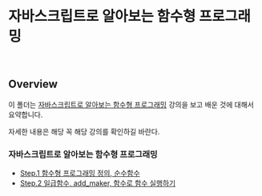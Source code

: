# 자바스크립트로 알아보는 함수형 프로그래밍

<br>

## Overview

이 폴더는 [자바스크립트로 알아보는 함수형 프로그래밍](https://www.inflearn.com/course/%ED%95%A8%EC%88%98%ED%98%95-%ED%94%84%EB%A1%9C%EA%B7%B8%EB%9E%98%EB%B0%8D/dashboard) 강의을 보고 배운 것에 대해서 요약합니다.

자세한 내용은 해당 꼭 해당 강의를 확인하길 바란다.

### 자바스크립트로 알아보는 함수형 프로그래밍

- [Step.1 함수형 프로그래밍 정의, 순수함수](./introduction-funtional-programming.md)
- [Step.2 일급함수, add_maker, 함수로 함수 실행하기](./first-class-function.md)
